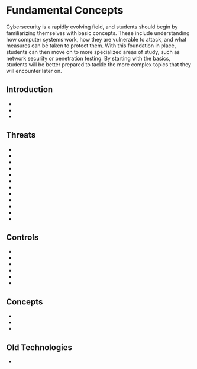 # Fundamental Concepts

Cybersecurity is a rapidly evolving field, and students should begin by familiarizing themselves with basic concepts. These include understanding how computer systems work, how they are vulnerable to attack, and what measures can be taken to protect them. With this foundation in place, students can then move on to more specialized areas of study, such as network security or penetration testing. By starting with the basics, students will be better prepared to tackle the more complex topics that they will encounter later on.

## Introduction

* [](cybersecurity-for-pre-beginners)
* [](a-short-introduction-to-the-major-cyber-disciplines)
* [](your-business-information-system-complete-and-secure)

## Threats

* [](learn-about-the-different-ways-malware-can-infect-your-system)
* [](understand-the-different-types-of-cyber-threats)
* [](understand-the-different-types-of-hackers)
* [](threat-actors-in-cyberspace)
* [](ransomware-security-against-extortion)
* [](be-malware-aware-what-are-the-different-types-of-malware)
* [](dont-let-a-dos-attack-take-you-down)
* [](watch-out-for-these-visual-signs-of-a-malware-infection)
* [](be-aware-of-person-in-the-middle-attacks-and-take-steps-to-prevent-them)
* [](be-botnet-and-zombie-aware-for-a-safer-internet)
* [](stay-protected-from-bluetooth-threats)
* [](keep-your-data-safe-encrypt-your-wireless-devices)

## Controls

* [](safeguard-your-data-by-implementing-different-cyber-security-controls)
* [](data-loss-prevention-keep-your-data-safe-part-1)
* [](data-loss-prevention-keep-your-data-safe-part-2)
* [](protect-your-organization-by-learning-common-cyber-attack-classifications)
* [](stop-cyberattacks-before-they-start-with-an-intrusion-detection-system)
* [](how-do-intrusion-detection-systems-work)

## Concepts

* [](cia-triad)
* [](cyber-kill-chain-protect-your-system-by-understanding-the-attackers-methods)
* [](the-three-a-s-of-security-authentication-authorization-and-accounting)

## Old Technologies

* [](don-t-let-a-corrupt-bios-ruin-your-computer-bios-security-helps-keep-your-computer-safe)